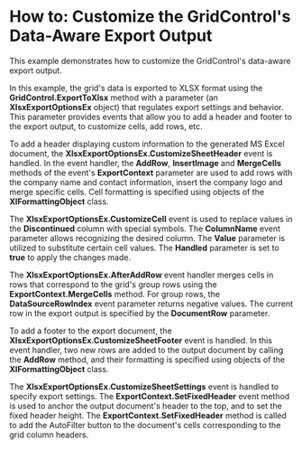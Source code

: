 # How to: Customize the GridControl's Data-Aware Export Output


<p>This example demonstrates how to customize the GridControl's data-aware export output.</p>
<p>In this example, the grid's data is exported to XLSX format using the <strong>GridControl.ExportToXlsx</strong> method with a parameter (an <strong>XlsxExportOptionsEx</strong> object) that regulates export settings and behavior. This parameter provides events that allow you to add a header and footer to the export output, to customize cells, add rows, etc.</p>
<p>To add a header displaying custom information to the generated MS Excel document, the <strong>XlsxExportOptionsEx.CustomizeSheetHeader</strong> event is handled. In the event handler, the <strong>AddRow</strong>, <strong>InsertImage</strong> and <strong>MergeCells</strong> methods of the event's <strong>ExportContext</strong> parameter are used to add rows with the company name and contact information, insert the company logo and merge specific cells. Cell formatting is specified using objects of the <strong>XlFormattingObject</strong> class.</p>
<p>The <strong>XlsxExportOptionsEx.CustomizeCell</strong> event is used to replace values in the <strong>Discontinued</strong> column with special symbols. The <strong>ColumnName</strong> event parameter allows recognizing the desired column. The <strong>Value</strong> parameter is utilized to substitute certain cell values. The <strong>Handled</strong> parameter is set to <strong>true</strong> to apply the changes made.</p>
<p>The <strong>XlsxExportOptionsEx.AfterAddRow</strong> event handler merges cells in rows that correspond to the grid's group rows using the <strong>ExportContext.MergeCells</strong> method. For group rows, the <strong>DataSourceRowIndex</strong> event parameter returns negative values. The current row in the export output is specified by the <strong>DocumentRow</strong> parameter.</p>
<p>To add a footer to the export document, the <strong>XlsxExportOptionsEx.CustomizeSheetFooter</strong> event is handled. In this event handler, two new rows are added to the output document by calling the <strong>AddRow</strong> method, and their formatting is specified using objects of the <strong>XlFormattingObject</strong> class.</p>
<p>The <strong>XlsxExportOptionsEx.CustomizeSheetSettings</strong> event is handled to specify export settings. The <strong>ExportContext.SetFixedHeader</strong> event method is used to anchor the output document's header to the top, and to set the fixed header height. The <strong>ExportContext.SetFixedHeader</strong> method is called to add the AutoFilter button to the document's cells corresponding to the grid column headers.</p>

<br/>


